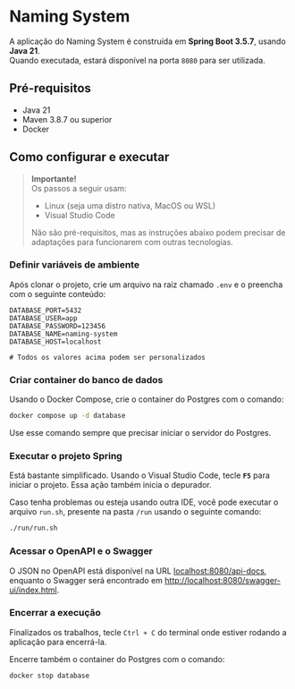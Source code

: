 # Naming System

A aplicação do Naming System é construída em **Spring Boot 3.5.7**, usando **Java 21**.  
Quando executada, estará disponível na porta `8080` para ser utilizada.

## Pré-requisitos
- Java 21
- Maven 3.8.7 ou superior
- Docker

## Como configurar e executar

> **Importante!**  
> Os passos a seguir usam:
> 
> - Linux (seja uma distro nativa, MacOS ou WSL)
> - Visual Studio Code
> 
> Não são pré-requisitos, mas as instruções abaixo podem precisar de adaptações para funcionarem com outras tecnologias.

### Definir variáveis de ambiente

Após clonar o projeto, crie um arquivo na raiz chamado `.env` e o preencha com o seguinte conteúdo:

```properties
DATABASE_PORT=5432
DATABASE_USER=app
DATABASE_PASSWORD=123456
DATABASE_NAME=naming-system
DATABASE_HOST=localhost

# Todos os valores acima podem ser personalizados
```

### Criar container do banco de dados

Usando o Docker Compose, crie o container do Postgres com o comando:

```bash
docker compose up -d database
```

Use esse comando sempre que precisar iniciar o servidor do Postgres.

### Executar o projeto Spring

Está bastante simplificado. Usando o Visual Studio Code, tecle **`F5`** para iniciar o projeto. Essa ação também inicia o depurador.

Caso tenha problemas ou esteja usando outra IDE, você pode executar o arquivo `run.sh`, presente na pasta `/run` usando o seguinte comando:

```bash
./run/run.sh
```

### Acessar o OpenAPI e o Swagger

O JSON no OpenAPI está disponível na URL <localhost:8080/api-docs>, enquanto o Swagger será encontrado em <http://localhost:8080/swagger-ui/index.html>.

### Encerrar a execução

Finalizados os trabalhos, tecle `Ctrl + C` do terminal onde estiver rodando a aplicação para encerrá-la.

Encerre também o container do Postgres com o comando:

```bash
docker stop database
```
